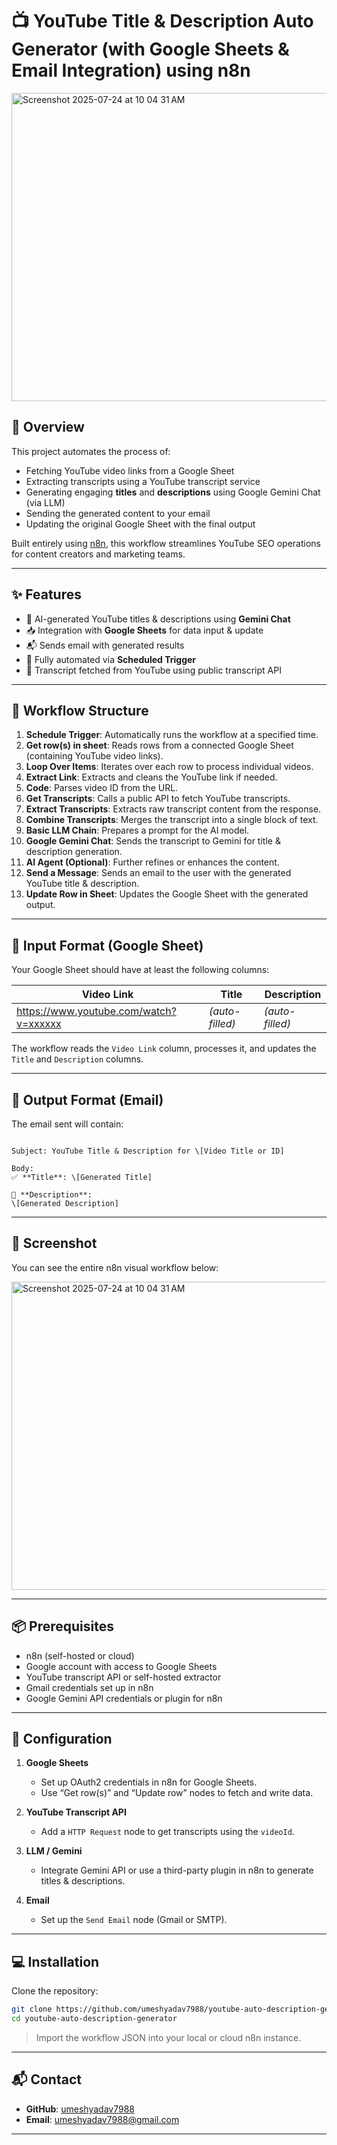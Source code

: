 # 📺 YouTube Title & Description Auto Generator (with Google Sheets & Email Integration) using n8n

<img width="1172" height="493" alt="Screenshot 2025-07-24 at 10 04 31 AM" src="https://github.com/user-attachments/assets/b291e088-f51d-4cdd-b702-b0b4b33a0ad2" />

## 🔧 Overview

This project automates the process of:
- Fetching YouTube video links from a Google Sheet
- Extracting transcripts using a YouTube transcript service
- Generating engaging **titles** and **descriptions** using Google Gemini Chat (via LLM)
- Sending the generated content to your email
- Updating the original Google Sheet with the final output

Built entirely using [n8n](https://n8n.io), this workflow streamlines YouTube SEO operations for content creators and marketing teams.

---

## ✨ Features

- 🧠 AI-generated YouTube titles & descriptions using **Gemini Chat**
- 📥 Integration with **Google Sheets** for data input & update
- 📬 Sends email with generated results
- 🔄 Fully automated via **Scheduled Trigger**
- 🔗 Transcript fetched from YouTube using public transcript API

---

## 🔄 Workflow Structure

1. **Schedule Trigger**: Automatically runs the workflow at a specified time.
2. **Get row(s) in sheet**: Reads rows from a connected Google Sheet (containing YouTube video links).
3. **Loop Over Items**: Iterates over each row to process individual videos.
4. **Extract Link**: Extracts and cleans the YouTube link if needed.
5. **Code**: Parses video ID from the URL.
6. **Get Transcripts**: Calls a public API to fetch YouTube transcripts.
7. **Extract Transcripts**: Extracts raw transcript content from the response.
8. **Combine Transcripts**: Merges the transcript into a single block of text.
9. **Basic LLM Chain**: Prepares a prompt for the AI model.
10. **Google Gemini Chat**: Sends the transcript to Gemini for title & description generation.
11. **AI Agent (Optional)**: Further refines or enhances the content.
12. **Send a Message**: Sends an email to the user with the generated YouTube title & description.
13. **Update Row in Sheet**: Updates the Google Sheet with the generated output.

---

## 📂 Input Format (Google Sheet)

Your Google Sheet should have at least the following columns:

| Video Link | Title | Description |
|------------|-------|-------------|
| https://www.youtube.com/watch?v=xxxxxx | *(auto-filled)* | *(auto-filled)* |

The workflow reads the `Video Link` column, processes it, and updates the `Title` and `Description` columns.

---

## 📧 Output Format (Email)

The email sent will contain:

```

Subject: YouTube Title & Description for \[Video Title or ID]

Body:
✅ **Title**: \[Generated Title]

📝 **Description**:
\[Generated Description]

````

---

## 📸 Screenshot

You can see the entire n8n visual workflow below:

<img width="1172" height="493" alt="Screenshot 2025-07-24 at 10 04 31 AM" src="https://github.com/user-attachments/assets/0e99f6f5-d782-4f86-ba72-4d1d677043bd" />

---

## 📦 Prerequisites

- n8n (self-hosted or cloud)
- Google account with access to Google Sheets
- YouTube transcript API or self-hosted extractor
- Gmail credentials set up in n8n
- Google Gemini API credentials or plugin for n8n

---

## 🔑 Configuration

1. **Google Sheets**
   - Set up OAuth2 credentials in n8n for Google Sheets.
   - Use “Get row(s)” and “Update row” nodes to fetch and write data.

2. **YouTube Transcript API**
   - Add a `HTTP Request` node to get transcripts using the `videoId`.

3. **LLM / Gemini**
   - Integrate Gemini API or use a third-party plugin in n8n to generate titles & descriptions.

4. **Email**
   - Set up the `Send Email` node (Gmail or SMTP).

---

## 💻 Installation

Clone the repository:

```bash
git clone https://github.com/umeshyadav7988/youtube-auto-description-generator.git
cd youtube-auto-description-generator
````

> Import the workflow JSON into your local or cloud n8n instance.

---

## 📬 Contact

* **GitHub**: [umeshyadav7988](https://github.com/umeshyadav7988)
* **Email**: [umeshyadav7988@gmail.com](mailto:umeshyadav7988@gmail.com)

---




